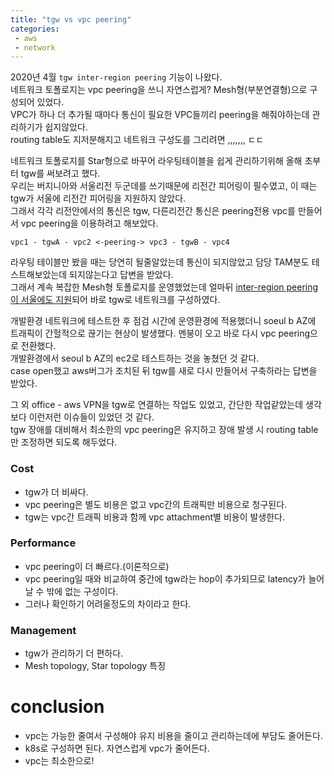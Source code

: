 ```yaml
---
title: "tgw vs vpc peering"
categories:
 - aws
 - network
---
```

2020년 4월 ```tgw inter-region peering``` 기능이 나왔다.  
네트워크 토폴로지는 vpc peering을 쓰니 자연스럽게? Mesh형(부분연결형)으로 구성되어 있었다.  
VPC가 하나 더 추가될 때마다 통신이 필요한 VPC들끼리 peering을 해줘야하는데 관리하기가 쉽지않았다.  
routing table도 지저분해지고 네트워크 구성도를 그리려면 ,,,,,,, ㄷㄷ

네트워크 토폴로지를 Star형으로 바꾸어 라우팅테이블을 쉽게 관리하기위해 올해 초부터 tgw를 써보려고 했다.  
우리는 버지니아와 서울리전 두군데를 쓰기때문에 리전간 피어링이 필수였고, 이 때는 tgw가 서울에 리전간 피어링을 지원하지 않았다.  
그래서 각각 리전안에서의 통신은 tgw, 다른리전간 통신은 peering전용 vpc를 만들어서 vpc peering을 이용하려고 해보았다.

```console
vpc1 - tgwA - vpc2 <-peering-> vpc3 - tgwB - vpc4
```

라우팅 테이블만 봤을 때는 당연히 될줄알았는데 통신이 되지않았고 담당 TAM분도 테스트해보았는데 되지않는다고 답변을 받았다.  
그래서 계속 복잡한 Mesh형 토폴로지를 운영했었는데 얼마뒤 [inter-region peering이 서울에도 지원](https://aws.amazon.com/about-aws/whats-new/2020/04/aws-transit-gateway-now-supports-inter-region-peering-in-11-additional-regions/)되어 바로 tgw로 네트워크를 구성하였다.

개발환경 네트워크에 테스트한 후 점검 시간에 운영환경에 적용했더니 soeul b AZ에 트래픽이 간헐적으로 끊기는 현상이 발생했다. 멘붕이 오고 바로 다시 vpc peering으로 전환했다.  
개발환경에서 seoul b AZ의 ec2로 테스트하는 것을 놓쳤던 것 같다.  
case open했고 aws버그가 조치된 뒤 tgw를 새로 다시 만들어서 구축하라는 답변을 받았다.

그 외 office - aws VPN을 tgw로 연결하는 작업도 있었고, 간단한 작업같았는데 생각보다 이런저런 이슈들이 있었던 것 같다.  
tgw 장애를 대비해서 최소한의 vpc peering은 유지하고 장애 발생 시 routing table만 조정하면 되도록 해두었다.

### Cost
- tgw가 더 비싸다.
- vpc peering은 별도 비용은 없고 vpc간의 트래픽만 비용으로 청구된다.
- tgw는 vpc간 트래픽 비용과 함께 vpc attachment별 비용이 발생한다.

### Performance
- vpc peering이 더 빠르다.(이론적으로)
- vpc peering일 때와 비교하여 중간에 tgw라는 hop이 추가되므로 latency가 늘어날 수 밖에 없는 구성이다.
- 그러나 확인하기 어려울정도의 차이라고 한다.

### Management
- tgw가 관리하기 더 편하다.
- Mesh topology, Star topology 특징

# conclusion
- vpc는 가능한 줄여서 구성해야 유지 비용을 줄이고 관리하는데에 부담도 줄어든다.
- k8s로 구성하면 된다. 자연스럽게 vpc가 줄어든다.
- vpc는 최소한으로!